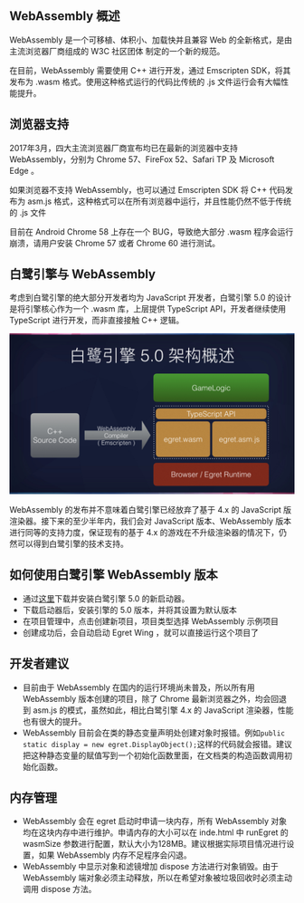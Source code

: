 ## WebAssembly 概述

WebAssembly 是一个可移植、体积小、加载快并且兼容 Web 的全新格式，是由主流浏览器厂商组成的 W3C 社区团体 制定的一个新的规范。

在目前，WebAssembly 需要使用 C++ 进行开发，通过 Emscripten SDK，将其发布为 .wasm 格式。使用这种格式运行的代码比传统的 .js 文件运行会有大幅性能提升。

## 浏览器支持

2017年3月，四大主流浏览器厂商宣布均已在最新的浏览器中支持 WebAssembly，分别为 Chrome 57、FireFox 52、Safari TP 及 Microsoft Edge 。

如果浏览器不支持 WebAssembly，也可以通过 Emscripten SDK 将 C++ 代码发布为 asm.js 格式，这种格式可以在所有浏览器中运行，并且性能仍然不低于传统的 .js 文件

目前在 Android Chrome 58 上存在一个 BUG，导致绝大部分 .wasm 程序会运行崩溃，请用户安装 Chrome 57 或者 Chrome 60 进行测试。

## 白鹭引擎与 WebAssembly

考虑到白鹭引擎的绝大部分开发者均为 JavaScript 开发者，白鹭引擎 5.0 的设计是将引擎核心作为一个 .wasm 库，上层提供 TypeScript API，开发者继续使用 TypeScript 进行开发，而非直接接触 C++ 逻辑。

![xxx](./image1.jpeg)


WebAssembly 的发布并不意味着白鹭引擎已经放弃了基于 4.x 的 JavaScript 版渲染器。接下来的至少半年内，我们会对 JavaScript 版本、WebAssembly 版本进行同等的支持力度，保证现有的基于 4.x 的游戏在不升级渲染器的情况下，仍然可以得到白鹭引擎的技术支持。


## 如何使用白鹭引擎 WebAssembly 版本

* 通过[这里](https://www.egret.com/products/engine.html)下载并安装白鹭引擎 5.0 的新启动器。
* 下载启动器后，安装引擎的 5.0 版本，并将其设置为默认版本
* 在项目管理中，点击创建新项目，项目类型选择 WebAssembly 示例项目
* 创建成功后，会自动启动 Egret Wing ，就可以直接运行这个项目了


## 开发者建议

* 目前由于 WebAssembly 在国内的运行环境尚未普及，所以所有用 WebAssembly 版本创建的项目，除了 Chrome 最新浏览器之外，均会回退到 asm.js 的模式，虽然如此，相比白鹭引擎 4.x 的 JavaScript 渲染器，性能也有很大的提升。
* WebAssembly 目前会在类的静态变量声明处创建对象时报错。例如`public static display = new egret.DisplayObject();`这样的代码就会报错。建议把这种静态变量的赋值写到一个初始化函数里面，在文档类的构造函数调用初始化函数。

## 内存管理
* WebAssembly 会在 egret 启动时申请一块内存，所有 WebAssembly 对象均在这块内存中进行维护。申请内存的大小可以在 inde.html 中 runEgret 的 wasmSize 参数进行配置，默认大小为128MB。建议根据实际项目情况进行设置，如果 WebAssembly 内存不足程序会闪退。
* WebAssembly 中显示对象和滤镜增加 dispose 方法进行对象销毁。由于 WebAssembly 端对象必须主动释放，所以在希望对象被垃圾回收时必须主动调用 dispose 方法。

